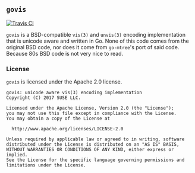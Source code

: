 ## `govis` ##
[![Travis CI](https://travis-ci.org/cyphar/govis.svg?branch=master)](https://travis-ci.org/cyphar/govis)

`govis` is a BSD-compatible `vis(3)` and `unvis(3)` encoding implementation
that is unicode aware and written in Go. None of this code comes from the
original BSD code, nor does it come from `go-mtree`'s port of said code.
Because 80s BSD code is not very nice to read.

### License ###

`govis` is licensed under the Apache 2.0 license.

```
govis: unicode aware vis(3) encoding implementation
Copyright (C) 2017 SUSE LLC.

Licensed under the Apache License, Version 2.0 (the "License");
you may not use this file except in compliance with the License.
You may obtain a copy of the License at

  http://www.apache.org/licenses/LICENSE-2.0

Unless required by applicable law or agreed to in writing, software
distributed under the License is distributed on an "AS IS" BASIS,
WITHOUT WARRANTIES OR CONDITIONS OF ANY KIND, either express or implied.
See the License for the specific language governing permissions and
limitations under the License.
```
